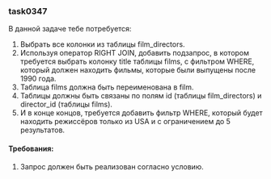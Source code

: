 
### task0347

В данной задаче тебе потребуется:
1. Выбрать все колонки из таблицы film_directors.
2. Используя оператор RIGHT JOIN, добавить подзапрос, в котором требуется выбрать колонку title таблицы films, с фильтром WHERE, который должен находить фильмы, которые были выпущены после 1990 года.
3. Таблица films должна быть переименована в film.
4. Таблицы должны быть связаны по полям id (таблицы film_directors) и director_id (таблицы films).
5. И в конце концов, требуется добавить фильтр WHERE, который будет находить режиссёров только из USA и с ограничением до 5 результатов.


#### Требования:
1.	Запрос должен быть реализован согласно условию.

